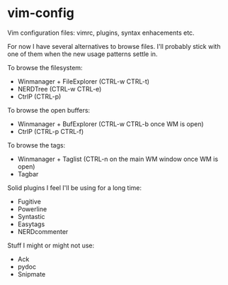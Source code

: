vim-config
==========

Vim configuration files: vimrc, plugins, syntax enhacements etc.

For now I have several alternatives to browse files. I'll probably stick with
one of them when the new usage patterns settle in. 

To browse the filesystem:
 - Winmanager + FileExplorer (CTRL-w CTRL-t)
 - NERDTree (CTRL-w CTRL-e)
 - CtrlP (CTRL-p)

To browse the open buffers:
 - Winmanager + BufExplorer (CTRL-w CTRL-b once WM is open)
 - CtrlP (CTRL-p CTRL-f)

To browse the tags:
 - Winmanager + Taglist (CTRL-n on the main WM window once WM is open)
 - Tagbar

Solid plugins I feel I'll be using for a long time:
 - Fugitive
 - Powerline
 - Syntastic
 - Easytags
 - NERDcommenter

Stuff I might or might not use:
 - Ack
 - pydoc
 - Snipmate
